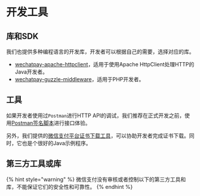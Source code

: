 # 开发工具

## 库和SDK

我们也提供多种编程语言的开发库，开发者可以根据自己的需要，选择对应的库。

* [wechatpay-apache-httpclient](https://github.com/wechatpay-apiv3/wechatpay-apache-httpclient)，适用于使用Apache HttpClient处理HTTP的Java开发者。
* [wechatpay-guzzle-middleware](https://github.com/wechatpay-apiv3/wechatpay-guzzle-middleware)，适用于PHP开发者。

## 工具

如果开发者使用过`Postman`进行HTTP API的调试，我们推荐在正式开发之前，使用[Postman签名脚本](https://github.com/wechatpay-apiv3/wechatpay-postman-script)进行接口体验。

另外，我们提供的[微信支付平台证书下载工具](https://github.com/wechatpay-apiv3/CertificateDownloader)，可以协助开发者完成证书下载。同时，它也是个很好的Java示例程序。

## 第三方工具或库

{% hint style="warning" %}
微信支付没有审核或者控制以下的第三方工具和库，不能保证它们的安全性和可靠性。
{% endhint %}



